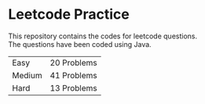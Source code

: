 # Leetcode Practice
This repository contains the codes for leetcode questions. <br>
The questions have been coded using Java. <br>
<table><tr><td>Easy</td><td>20 Problems</td></tr><tr><td>Medium</td><td>41 Problems</td></tr><tr><td>Hard</td><td>13 Problems</td></tr></table>
